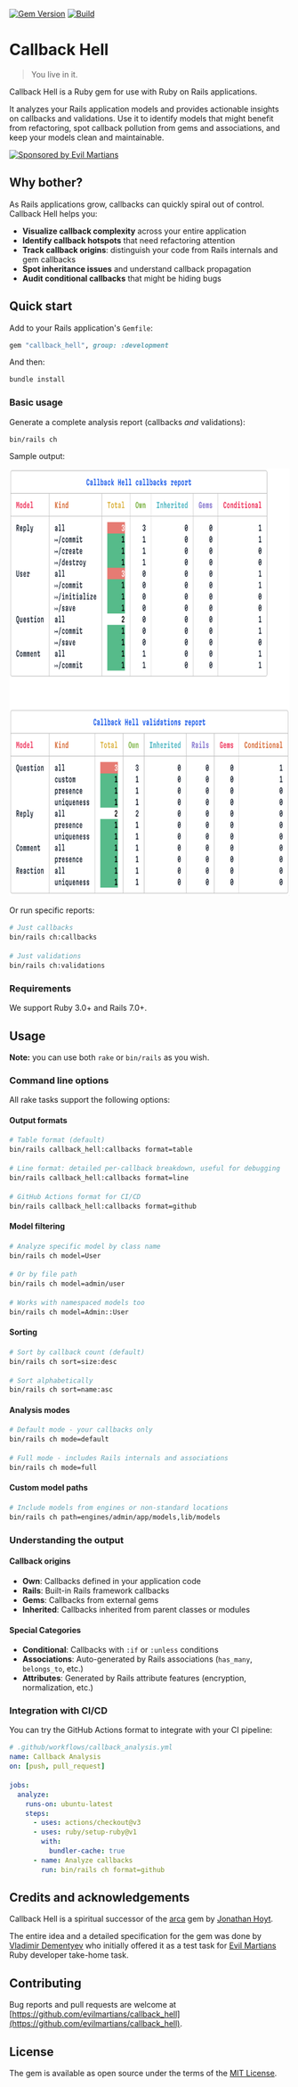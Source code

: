 [![Gem Version](https://badge.fury.io/rb/callback_hell.svg)](https://rubygems.org/gems/callback_hell) [![Build](https://github.com/evilmartians/callback_hell/workflows/Build/badge.svg)](https://github.com/evilmartians/callback_hell/actions)

# Callback Hell

> You live in it.

Callback Hell is a Ruby gem for use with Ruby on Rails applications.

It analyzes your Rails application models and provides actionable insights on callbacks and validations. Use it to identify models that might benefit from refactoring, spot callback pollution from gems and associations, and keep your models clean and maintainable.

<a href="https://evilmartians.com/?utm_source=callback_hell">
<img src="https://evilmartians.com/badges/sponsored-by-evil-martians.svg" alt="Sponsored by Evil Martians" width="236" height="54">
</a>

## Why bother?

As Rails applications grow, callbacks can quickly spiral out of control. Callback Hell helps you:

- **Visualize callback complexity** across your entire application
- **Identify callback hotspots** that need refactoring attention
- **Track callback origins**: distinguish your code from Rails internals and gem callbacks
- **Spot inheritance issues** and understand callback propagation
- **Audit conditional callbacks** that might be hiding bugs

## Quick start

Add to your Rails application's `Gemfile`:

```ruby
gem "callback_hell", group: :development
```

And then:

```bash
bundle install
```

### Basic usage

Generate a complete analysis report (callbacks _and_ validations):

```bash
bin/rails ch
```

Sample output:

<img src="https://raw.githubusercontent.com/evilmartians/callback_hell/refs/heads/main/assets/report.png" width="758" height="767" alt="Callback Hell sample output">

Or run specific reports:

```bash
# Just callbacks
bin/rails ch:callbacks

# Just validations
bin/rails ch:validations
```

### Requirements

We support Ruby 3.0+ and Rails 7.0+.

## Usage

**Note:** you can use both `rake` or `bin/rails` as you wish.

### Command line options

All rake tasks support the following options:

#### Output formats

```bash
# Table format (default)
bin/rails callback_hell:callbacks format=table

# Line format: detailed per-callback breakdown, useful for debugging
bin/rails callback_hell:callbacks format=line

# GitHub Actions format for CI/CD
bin/rails callback_hell:callbacks format=github
```

#### Model filtering

```bash
# Analyze specific model by class name
bin/rails ch model=User

# Or by file path
bin/rails ch model=admin/user

# Works with namespaced models too
bin/rails ch model=Admin::User
```

#### Sorting

```bash
# Sort by callback count (default)
bin/rails ch sort=size:desc

# Sort alphabetically
bin/rails ch sort=name:asc
```

#### Analysis modes

```bash
# Default mode - your callbacks only
bin/rails ch mode=default

# Full mode - includes Rails internals and associations
bin/rails ch mode=full
```

#### Custom model paths

```bash
# Include models from engines or non-standard locations
bin/rails ch path=engines/admin/app/models,lib/models
```

### Understanding the output

#### Callback origins

- **Own**: Callbacks defined in your application code
- **Rails**: Built-in Rails framework callbacks
- **Gems**: Callbacks from external gems
- **Inherited**: Callbacks inherited from parent classes or modules

#### Special Categories

- **Conditional**: Callbacks with `:if` or `:unless` conditions
- **Associations**: Auto-generated by Rails associations (`has_many`, `belongs_to`, etc.)
- **Attributes**: Generated by Rails attribute features (encryption, normalization, etc.)

### Integration with CI/CD

You can try the GitHub Actions format to integrate with your CI pipeline:

```yaml
# .github/workflows/callback_analysis.yml
name: Callback Analysis
on: [push, pull_request]

jobs:
  analyze:
    runs-on: ubuntu-latest
    steps:
      - uses: actions/checkout@v3
      - uses: ruby/setup-ruby@v1
        with:
          bundler-cache: true
      - name: Analyze callbacks
        run: bin/rails ch format=github
```

## Credits and acknowledgements

Callback Hell is a spiritual successor of the [arca](https://github.com/jonmagic/arca) gem by [Jonathan Hoyt](https://github.com/jonmagic).

The entire idea and a detailed specification for the gem was done by [Vladimir Dementyev](https://github.com/palkan) who initially offered it as a test task for [Evil Martians](https://evilmartians.com/?utm_source=callback_hell) Ruby developer take-home task.

## Contributing

Bug reports and pull requests are welcome at [https://github.com/evilmartians/callback_hell](https://github.com/evilmartians/callback_hell).

## License

The gem is available as open source under the terms of the [MIT License](http://opensource.org/licenses/MIT).

